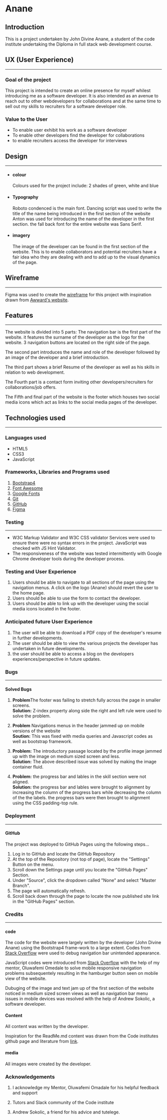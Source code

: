 # Anane
## Introduction
This is a project undertaken by John Divine Anane, a student of the code institute undertaking the Diploma in full stack web development course. 

## UX (User Experience)
<hr>

### Goal of the project
This project is intended to create an online presence for myself whilest introducing me as a software developer. It is also intended as an avenue to 
reach out to other webdevelopers for collaborations and at the same time to sell out my skills to recruiters for a software developer role.
### Value to the User
<ul>
    <li>To enable user exhibit his work as a software developer</li>
    <li>To enable other developers find the developer for collaborations</li>
    <li>to enable recruiters access the developer for interviews</li>
</ul>

## Design
<hr>
<ul>
    <li> 
        <h4> colour</h4>
        <p>
            Colours used for the project include: 2 shades of green, white and blue
        </p>
    </li>
</ul>
<ul>
    <li>
        <h4>Typography</h4> 
        <p>
            Roboto condenced is the main font. Dancing script was used to write the title of the name being introduced in the first 
            section of the website Anton was used for introducing the name of the developer in the first section. the fall back font 
            for the entire website was Sans Serif.
        </p>
    </li>
</ul>

<ul>
    <li>
        <h4>imagery</h4>
        <p>
            The image of the developer can be found in the first section of the website. This is to enable collaborators and potential recruiters
            have a fair idea who they are dealing with and to add up to the visual dynamics of the page.
        </p>
    </li>
</ul>

## Wireframe
<hr>
Figma was used to create the <a href="https://www.figma.com/file/tUdMxotevqwOnKqhA3VbQH/MSP-1?node-id=7%3A2">wireframe</a> for this project with inspiration drawn from 
<a href="https://www.awwwards.com/">Awward's website</a>.
<br>

## Features
<hr>
The website is divided into 5 parts: The navigation bar is the first part of the website. it features the surname of the developer 
as the logo for the website. 3 navigation buttons are located on the right side of the page.

The second part introduces the name and role of the developer followed by an image of the 
developer and a brief introduction.

The third part shows a brief Resume of the developer as well as his skills in relation to web development.

The Fourth part is a contact form inviting other developers/recruiters for collaborations/job offers.

The Fifth and final part of the website is the footer which houses two social media icons which act as links
to the social media pages of the developer.

## Technologies used
<hr>

### Languages used
<ul>
    <li>HTML5</li>
    <li>CSS3</li>
    <li>JavaScript</li>
</ul>

### Frameworks, Libraries and Programs used
<ol>
    <li><a href="https://getbootstrap.com/docs/4.5/getting-started/introduction/">Bootstrap4</a></li>
    <li><a href="https://fontawesome.com/start">Font Awesome</a></li>
    <li><a href="https://fonts.google.com/">Google Fonts</a></li>
    <li><a href="https://git-scm.com/">Git</a></li>
    <li><a href="https://github.com/">GitHub</a></li>
    <li><a href="https://www.figma.com/files/recent">Figma</a></li>
</ol>

### Testing
<hr>
<ul>
    <li>W3C Markup Validator and W3C CSS validator Services were used to ensure there were no syntax errors in the project.
        JavaScript was checked with JS Hint Validator.
    </li>
    <li>
        The responsiveness of the website was tested intermittently with Google Chrome developer tools during the developer process.
    </li>
</ul>

### Testing and User Experience

1. Users should be able to navigate to all sections of the page using the navigation menus. A click on the logo (Anane)
    should revert the user to the home page.
2. Users should be able to use the form to contact the developer.
3. Users should be able to link up with the developer using the social media icons located in the footer.

### Anticipated future User Experience 
1. The user will be able to download a PDF copy of the developer's resume in further developments.
2. The user should be able to view the various projects the developer has undertaken in future developments.
3. the user should be able to access a blog on the developers experiences/perspective in future updates.

### Bugs
<hr>

#### Solved Bugs

1. <strong>Problem</strong>The footer was failing to stretch fully across the page in smaller screens.<br>
    <strong>Solution:</strong> Z-index property along side the right and left rule were used to solve the problem.


1. <strong>Problem</strong> Navigations menus in the header jammed up on mobile versions of the website <br>
    <strong>Soution:</strong> This was fixed with media queries and Javascript codes as well as bootstrap framework.

2. <strong>Problem:</strong> The introductory passage located by the profile image jammed up with the image on medium sized screen 
   and less. <br>
   <strong>Solution:</strong> The above described issue was solved by making the image container fluid.

3. <strong>Problem:</strong> the progress bar and lables in the skill section were not aligned.<br> 
    <strong>Solution:</strong> the progress bar and lables were brought to alignment by increasing the column of 
    the progress bars while decreasing the column of the the labels. the progress bars were then brought to 
    alignment using the CSS padding-top rule.

### Deployment
<hr>

#### GitHub 

The project was deployed to GitHub Pages using the following steps...

1. Log in to GitHub and locate the GitHub Repository
2. At the top of the Repository (not top of page), locate the "Settings" Button on the menu.
3. Scroll down the Settings page until you locate the "GitHub Pages" Section.
4. Under "Source", click the dropdown called "None" and select "Master Branch".
5. The page will automatically refresh.
6. Scroll back down through the page to locate the now published site link in the "GitHub Pages" section.

### Credits
<hr>

#### code
The code for the website were largely written by the developer (John Divine Anane) using the Bootstrap4 frame-work to a large extent.
Codes from <a href="https://stackoverflow.com/">Stack Overflow</a> were used to debug navigation bar unintended appearance. 

JavaScript codes were introduced from <a href="https://stackoverflow.com/">Stack Overflow</a> with the help of my mentor, Oluwafemi Omedale 
to solve mobile responsive navigation problems subsequentely resulting in the hamburger button seen on mobile view of the website. 

Dubuging of the image and text jam up of the first section of the website noticed in medium sized screen views as well as 
navigation bar menu issues in mobile devices was resolved with the help of Andrew Sokolic, a software developer.

#### Content

All content was written by the developer.

Inspiration for the ReadMe.md content was drawn from the Code institutes github page and literature from 
<a href="https://www.makeareadme.com/">link</a>.

#### media

All images were created by the developer.

### Acknowledgements

1. I acknowledge my Mentor, Oluwafemi Omadale for his helpful feedback and support

2. Tutors and Slack community of the Code institute

3. Andrew Sokolic, a friend for his advice and tutelege.